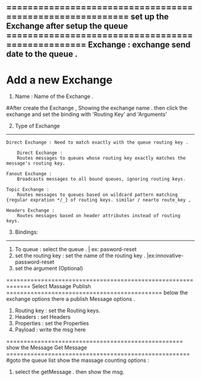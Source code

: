 ========================================================== set up the Exchange after setup the queue ==================================================
Exchange : exchange send date to the queue . 
-------------
# Add a new Exchange

1. Name : Name of the Exchange . 

#After create the Exchange , Showing the exchange name . then click the exchange and set the binding  with 'Routing Key' and 'Arguments'

2. Type of Exchange 
--------------------
    Direct Exchange : Need to match exactly with the queue routing key . 
    
        Direct Exchange : 
        Routes messages to queues whose routing key exactly matches the message's routing key.
         
    Fanout Exchange : 
        Broadcasts messages to all bound queues, ignoring routing keys.
         
    Topic Exchange : 
        Routes messages to queues based on wildcard pattern matching {regular expration */_} of routing keys. similar / nearto route_key , 
         
    Headers Exchange : 
        Routes messages based on header attributes instead of routing keys.
         
     
    
3. Bindings: 
--------------
1. To queue : select the queue .  | ex: pasword-reset
2. set the routing key : set the name of the routing key . |ex:innovative-password-reset
3. set the argument (Optional)


============================================================= Select Massage Publish =============================================
below the exchange options there a publish Message options . 

1. Routing key : set the Routing keys. 
2. Headers : set Headers
3. Properties : set the Properties
4. Payload : write the msg here 


=================================================== show the Message Get Message =====================================================
#goto the queue list show the massage counting options : 

1. select the getMessage . then show the msg.  
